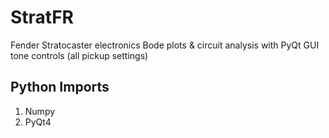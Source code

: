 # StratFR
Fender Stratocaster electronics Bode plots & circuit analysis with PyQt GUI
tone controls (all pickup settings)

## Python Imports
1. Numpy
2. PyQt4

